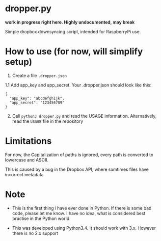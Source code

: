 dropper.py
==========

__work in progress right here. Highly undocumented, may break__

Simple dropbox downsyncing script, intended for RaspberryPi use.

# How to use (for now, will simplify setup)

1. Create a file `.dropper.json`

  1.1 Add app_key and app_secret. Your .dropper.json should look like this:
  ```
  {
    "app_key": "abcdefghijk",
    "app_secret": "123456789"
  }
  ````

2. Call `python3 dropper.py` and read the USAGE information. Alternatively, read the `USAGE` file in the repository

# Limitations

For now, the Capitalization of paths is ignored, every path is converted to lowercase and ASCII.

This is caused by a bug in the Dropbox API, where somtimes files have incorrect metadata


# Note

- This is the first thing i have ever done in Python. If there is some bad code, please let me know. I have no idea, what is considered best practise in the Python world.

- This was developed using Python3.4. It should work with 3.x. However there is no 2.x support
